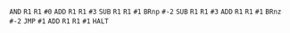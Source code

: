 `AND` `R1` `R1` `#0` 
`ADD` `R1` `R1` `#3`
`SUB`  `R1`  `R1` `#1`
`BRnp`   `#-2`
`SUB`  `R1` `R1` `#3`
`ADD` `R1` `R1`  `#1`
 `BRnz`  `#-2`
`JMP` `#1`
`ADD` `R1` `R1`  `#1`
`HALT`